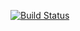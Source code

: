 [![Build Status](https://travis-ci.org/BrandonFoey/CSE110Lab5.svg?branch=master)](https://travis-ci.org/BrandonFoey/CSE110Lab5)
